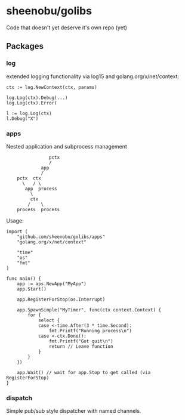 # sheenobu/golibs

Code that doesn't yet deserve it's own repo (yet)

## Packages

### log

extended logging functionality via log15 and golang.org/x/net/context:

	ctx := log.NewContext(ctx, params)

	log.Log(ctx).Debug(...)
	log.Log(ctx).Error(

	l := log.Log(ctx)
	l.Debug("X")

### apps

Nested application and subprocess management


					pctx
					/
				 app
				 /
		pctx  ctx
		  \   / \
		   app  process
			 \
			 ctx
			/    \
		process  process

Usage:

	import (
		"github.com/sheenobu/golibs/apps"
		"golang.org/x/net/context"

		"time"
		"os"
		"fmt"
	)

	func main() {
		app := aps.NewApp("MyApp")
		app.Start()

		app.RegisterForStop(os.Interrupt)
		
		app.SpawnSimple("MyTimer", func(ctx context.Context) {
			for {
				select {
				case <-time.After(3 * time.Second):
					fmt.Printf("Running process\n")
				case <-ctx.Done():
					fmt.Printf("Got quit\n")
					return // Leave function
				}
			}
		})

		app.Wait() // wait for app.Stop to get called (via RegisterForStop)
	}

### dispatch

Simple pub/sub style dispatcher with named channels.

